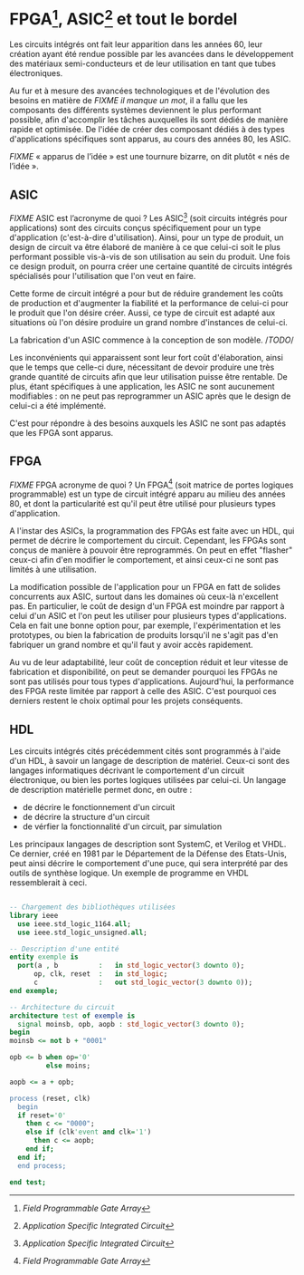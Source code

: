 # FPGA[^fpga], ASIC[^asic] et tout le bordel

[^fpga]: *Field Programmable Gate Array*
[^asic]: *Application Specific Integrated Circuit*

Les circuits intégrés ont fait leur apparition dans les années 60, leur création ayant été rendue possible par les avancées dans le développement des matériaux semi-conducteurs et de leur utilisation en tant que tubes électroniques.

Au fur et à mesure des avancées technologiques et de l'évolution des besoins en matière de *FIXME il manque un mot*, il a fallu que les composants des différents systèmes deviennent le plus performant possible, afin d'accomplir les tâches auxquelles ils sont dédiés de manière rapide et optimisée. De l'idée de créer des composant dédiés à des types d'applications spécifiques sont apparus, au cours des années 80, les ASIC.

*FIXME* « apparus de l’idée » est une tournure bizarre, on dit plutôt « nés de l’idée ».

## ASIC

*FIXME* ASIC est l’acronyme de quoi ?
Les ASIC[^asic] (soit circuits intégrés pour applications) sont des circuits conçus spécifiquement pour un type d'application (c'est-à-dire d'utilisation). Ainsi, pour un type de produit, un design de circuit va être élaboré de manière à ce que celui-ci soit le plus performant possible vis-à-vis de son utilisation au sein du produit. Une fois ce design produit, on pourra créer une certaine quantité de circuits intégrés spécialisés pour l'utilisation que l'on veut en faire.

Cette forme de circuit intégré a pour but de réduire grandement les coûts de production et d'augmenter la fiabilité et la performance de celui-ci pour le produit que l'on désire créer. Aussi, ce type de circuit est adapté aux situations où l'on désire produire un grand nombre d'instances de celui-ci.

La fabrication d'un ASIC commence à la conception de son modèle. /*TODO*/

Les inconvénients qui apparaissent sont leur fort coût d'élaboration, ainsi que le temps que celle-ci dure, nécessitant de devoir produire une très grande quantité de circuits afin que leur utilisation puisse être rentable. De plus, étant spécifiques à une application, les ASIC ne sont aucunement modifiables : on ne peut pas reprogrammer un ASIC après que le design de celui-ci a été implémenté.


C'est pour répondre à des besoins auxquels les ASIC ne sont pas adaptés que les FPGA sont apparus.

## FPGA

*FIXME* FPGA acronyme de quoi ?
Un FPGA[^fpga] (soit matrice de portes logiques programmable) est un type de circuit intégré apparu au milieu des années 80, et dont la particularité est qu'il peut être utilisé pour plusieurs types d'application.

A l'instar des ASICs, la programmation des FPGAs est faite avec un HDL, qui permet de décrire le comportement du circuit. Cependant, les FPGAs sont conçus de manière à pouvoir être reprogrammés. On peut en effet "flasher" ceux-ci afin d'en modifier le comportement, et ainsi ceux-ci ne sont pas limités à une utilisation.

La modification possible de l'application pour un FPGA en fatt de solides concurrents aux ASIC, surtout dans les domaines où ceux-là n'excellent pas. En particulier, le coût de design d'un FPGA est moindre par rapport à celui d'un ASIC et l'on peut les utiliser pour plusieurs types d'applications. Cela en fait une bonne option pour, par exemple, l'expérimentation et les prototypes, ou bien la fabrication de produits lorsqu'il ne s'agit pas d'en fabriquer un grand nombre et qu'il faut y avoir accès rapidement.

Au vu de leur adaptabilité, leur coût de conception réduit et leur vitesse de fabrication et disponibilité, on peut se demander pourquoi les FPGAs ne sont pas utilisés pour tous types d'applications. Aujourd'hui, la performance des FPGA reste limitée par rapport à celle des ASIC. C'est pourquoi ces derniers restent le choix optimal pour les projets conséquents.


## HDL

Les circuits intégrés cités précédemment cités sont programmés à l'aide d'un HDL, à savoir un langage de description de matériel. Ceux-ci sont des langages informatiques décrivant le comportement d'un circuit électronique, ou bien les portes logiques utilisées par celui-ci. Un langage de description matérielle permet donc, en outre :

  - de décrire le fonctionnement d'un circuit
  - de décrire la structure d'un circuit
  - de vérfier la fonctionnalité d'un circuit, par simulation

Les principaux langages de description sont SystemC, et Verilog et VHDL. Ce dernier, créé en 1981 par le Département de la Défense des Etats-Unis, peut ainsi décrire le comportement d'une puce, qui sera interprété par des outils de synthèse logique. Un exemple de programme en VHDL ressemblerait à ceci.

```vhdl

-- Chargement des bibliothèques utilisées
library ieee
  use ieee.std_logic_1164.all;
  use ieee.std_logic_unsigned.all;

-- Description d'une entité
entity exemple is
  port(a , b          :   in std_logic_vector(3 downto 0);
      op, clk, reset  :   in std_logic;
      c               :   out std_logic_vector(3 downto 0));
end exemple;

-- Architecture du circuit
architecture test of exemple is
  signal moinsb, opb, aopb : std_logic_vector(3 downto 0);
begin
moinsb <= not b + "0001"

opb <= b when op='0'
         else moins;

aopb <= a + opb;

process (reset, clk)
  begin
  if reset='0'
    then c <= "0000";
    else if (clk'event and clk='1')
      then c <= aopb;
    end if;
  end if;
  end process;

end test;
```
